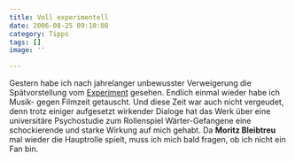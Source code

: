 ```yaml
---
title: Voll experimentell
date: 2006-08-25 09:10:08
category: Tipps
tags: []
image: ''

---
```


Gestern habe ich nach jahrelanger unbewusster Verweigerung die Spätvorstellung vom [Experiment](http://de.wikipedia.org/wiki/Das_Experiment_(Film)) gesehen. Endlich einmal wieder habe ich Musik- gegen Filmzeit getauscht. Und diese Zeit war auch nicht vergeudet, denn trotz einiger aufgesetzt wirkender Dialoge hat das Werk über eine universitäre Psychostudie zum Rollenspiel Wärter-Gefangene eine schockierende und starke Wirkung auf mich gehabt. Da **Moritz Bleibtreu** mal wieder die Hauptrolle spielt, muss ich mich bald fragen, ob ich nicht ein Fan bin.
